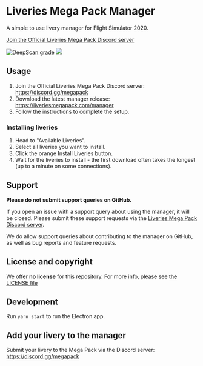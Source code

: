 # Liveries Mega Pack Manager

A simple to use livery manager for Flight Simulator 2020.

[Join the Official Liveries Mega Pack Discord server](https://discord.gg/megapack)

[![DeepScan grade](https://deepscan.io/api/teams/10690/projects/13519/branches/230735/badge/grade.svg)](https://deepscan.io/dashboard#view=project&tid=10690&pid=13519&bid=230735) [![](https://github.com/MSFS-Mega-Pack/MSFS2020-livery-manager/workflows/Smoketest/badge.svg)](https://github.com/MSFS-Mega-Pack/MSFS2020-livery-manager/actions/)

## Usage

1. Join the Official Liveries Mega Pack Discord server: https://discord.gg/megapack
2. Download the latest manager release: https://liveriesmegapack.com/manager
3. Follow the instructions to complete the setup.

### Installing liveries

1. Head to "Available Liveries".
2. Select all liveries you want to install.
3. Click the orange Install Liveries button.
4. Wait for the liveries to install - the first download often takes the longest (up to a minute on some connections).

## Support

**Please do not submit support queries on GitHub.**

If you open an issue with a support query about using the manager, it will be closed. Please submit these support requests via the [Liveries Mega Pack Discord server](https://discord.gg/megapack).

We do allow support queries about contributing to the manager on GitHub, as well as bug reports and feature requests.

## License and copyright

We offer **no license** for this repository. For more info, please see [the LICENSE file](LICENSE.md)

## Development

Run `yarn start` to run the Electron app.

## Add your livery to the manager

Submit your livery to the Mega Pack via the Discord server: https://discord.gg/megapack
